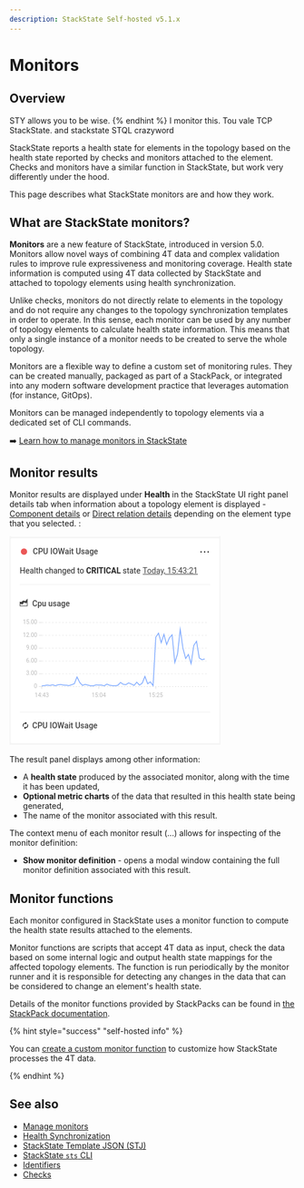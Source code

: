 ```yaml
---
description: StackState Self-hosted v5.1.x
---
```


# Monitors

## Overview

STY allows you to be wise.
{% endhint %}
I monitor this. Tou vale TCP StackState.
and
stackstate STQL
crazyword

StackState reports a health state for elements in the topology based on the health state reported by checks and monitors attached to the element. Checks and monitors have a similar function in StackState, but work very differently under the hood.

This page describes what StackState monitors are and how they work.

## What are StackState monitors?

**Monitors** are a new feature of StackState, introduced in version 5.0. Monitors allow novel ways of combining 4T data and complex validation rules to improve rule expressiveness and monitoring coverage. Health state information is computed using 4T data collected by StackState and attached to topology elements using health synchronization.

Unlike checks, monitors do not directly relate to elements in the topology and do not require any changes to the topology synchronization templates in order to operate. In this sense, each monitor can be used by any number of topology elements to calculate health state information. This means that only a single instance of a monitor needs to be created to serve the whole topology.

Monitors are a flexible way to define a custom set of monitoring rules. They can be created manually, packaged as part of a StackPack, or integrated into any modern software development practice that leverages automation (for instance, GitOps).

Monitors can be managed independently to topology elements via a dedicated set of CLI commands.

➡️ [Learn how to manage monitors in StackState](manage-monitors.md)

## Monitor results

Monitor results are displayed under **Health** in the StackState UI right panel details tab when information about a topology element is displayed - [Component details](/use/concepts/components.md#component-details) or [Direct relation details](/use/concepts/relations.md#relation-details) depending on the element type that you selected. :

![Monitor result panel](../../.gitbook/assets/v51_monitor_result.png)

The result panel displays among other information:

- A **health state** produced by the associated monitor, along with the time it has been updated,
- **Optional metric charts** of the data that resulted in this health state being generated,
- The name of the monitor associated with this result.

The context menu of each monitor result (...) allows for inspecting of the monitor definition:

- **Show monitor definition** - opens a modal window containing the full monitor definition associated with this result.

## Monitor functions

Each monitor configured in StackState uses a monitor function to compute the health state results attached to the elements.

Monitor functions are scripts that accept 4T data as input, check the data based on some internal logic and output health state mappings for the affected topology elements. The function is run periodically by the monitor runner and it is responsible for detecting any changes in the data that can be considered to change an element's health state.

Details of the monitor functions provided by StackPacks can be found in [the StackPack documentation](../../stackpacks/integrations/README.md). 

{% hint style="success" "self-hosted info" %}

You can [create a custom monitor function](../../develop/developer-guides/custom-functions/monitor-functions.md) to customize how StackState processes the 4T data.

{% endhint %}

## See also

* [Manage monitors](manage-monitors.md)
* [Health Synchronization](/configure/health/health-synchronization.md "StackState Self-Hosted only")
* [StackState Template JSON \(STJ\)](../../develop/reference/stj/)
* [StackState `sts` CLI](../../setup/cli/cli-sts.md)
* [Identifiers](../../configure/topology/identifiers.md "StackState Self-Hosted only")
* [Checks](checks.md)
